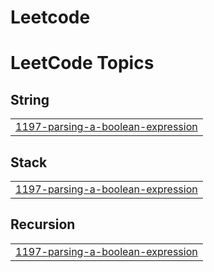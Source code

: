 # Leetcode
<!---LeetCode Topics Start-->
# LeetCode Topics
## String
|  |
| ------- |
| [1197-parsing-a-boolean-expression](https://github.com/7410abhi/Leetcode/tree/master/1197-parsing-a-boolean-expression) |
## Stack
|  |
| ------- |
| [1197-parsing-a-boolean-expression](https://github.com/7410abhi/Leetcode/tree/master/1197-parsing-a-boolean-expression) |
## Recursion
|  |
| ------- |
| [1197-parsing-a-boolean-expression](https://github.com/7410abhi/Leetcode/tree/master/1197-parsing-a-boolean-expression) |
<!---LeetCode Topics End-->